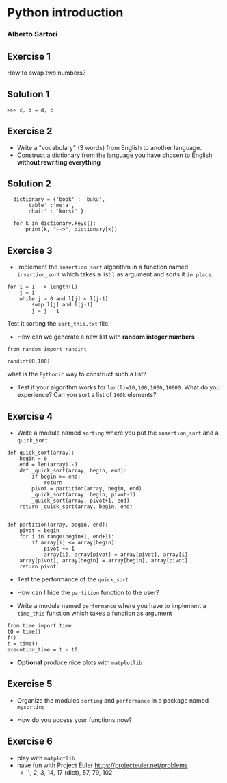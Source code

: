 # Python introduction
### Alberto Sartori

## Exercise 1

How to swap two numbers?
## Solution 1
`>>> c, d = d, c`

## Exercise 2

- Write a "vocabulary" (3 words) from English to another language.
- Construct a dictionary from the language you have chosen to English **without rewriting everything**

## Solution 2
```
  dictionary = {'book' : 'buku',
      'table' :'meja',
      'chair' : 'kursi' }
   
  for k in dictionary.keys():
      print(k, "-->", dictionary[k])
```

## Exercise 3

- Implement the `insertion sort` algorithm in a function named `insertion_sort` which takes a list `l` as argument and sorts it `in place`.

```
for i = 1 --> length(l)
	j = i
	while j > 0 and l[j] < l[j-1] 
		swap l[j] and l[j-1]
		j = j - 1
```

Test it sorting the `sort_this.txt` file.

- How can we generate a new list with **random integer numbers** 

```
from random import randint

randint(0,100)
```

what is the `Pythonic` way to construct such a list?


- Test if your algorithm works for `len(l)=10,100,1000,10000`. What do you experience? Can you sort a list of `100k` elements?

## Exercise 4

- Write a module named `sorting` where you put the `insertion_sort` and a `quick_sort`

```
def quick_sort(array):
    begin = 0
    end = len(array) -1
    def _quick_sort(array, begin, end):
        if begin >= end:
            return
        pivot = partition(array, begin, end)
        _quick_sort(array, begin, pivot-1)
        _quick_sort(array, pivot+1, end)
    return _quick_sort(array, begin, end)


def partition(array, begin, end):
    pivot = begin
    for i in range(begin+1, end+1):
        if array[i] <= array[begin]:
            pivot += 1
            array[i], array[pivot] = array[pivot], array[i]
    array[pivot], array[begin] = array[begin], array[pivot]
    return pivot
```

- Test the performance of the `quick_sort` 

- How can I hide the `partition` function to the user?

- Write a module named `performance` where you have to implement a `time_this` function which takes a function as argument

```
from time import time
t0 = time()
f()
t = time()
execution_time = t - t0 
```

- **Optional** produce nice plots with `matplotlib`

## Exercise 5

- Organize the modules `sorting` and `performance` in a package named `mysorting`

- How do you access your functions now?

## Exercise 6

- play with `matplotlib`
- have fun with Project Euler https://projecteuler.net/problems
  - 1, 2, 3, 14, 17 (dict), 57, 79, 102
